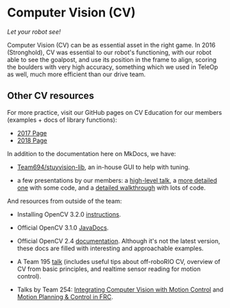 # Computer Vision (CV)

_Let your robot see!_

Computer Vision (CV) can be as essential asset in the right game. In 2016 (Stronghold), CV was essential to our robot's functioning, with our robot able to see the goalpost, and use its position in the frame to align, scoring the boulders with very high accuracy, something which we used in TeleOp as well, much more efficient than our drive team. 

## Other CV resources

For more practice, visit our GitHub pages on CV Education for our members (examples + docs of library functions):

- [2017 Page](https://github.com/Team694/cv-edu-2017)
- [2018 Page](https://github.com/Team694/cv-edu-2018)

In addition to the documentation here on MkDocs, we have:

- [Team694/stuyvision-lib](https://github.com/Team694/stuyvision-lib),
  an in-house GUI to help with tuning.

- a few presentations by our members:
a [high-level talk](https://docs.google.com/a/stuypulse.com/presentation/d/1KvPWpPO9rFjTZ3nKJy4rmbvxRiOo2EwrciE0fggv8xM/edit?usp=sharing),
a [more detailed one](https://docs.google.com/presentation/d/1ypONXF9mDQCF5lwWJmh5qIlvkGRBtAW8zupJt7juPxQ/edit?usp=sharing) with some code, and
a [detailed walkthrough](https://docs.google.com/presentation/d/1-cAMxt7CmLMxYLiy3ehwWjKNabUQSgUoh-1C9Oaaq1g/edit?usp=sharing) with lots of code.

And resources from outside of the team:

- Installing OpenCV 3.2.0 [instructions](https://milq.github.io/install-opencv-ubuntu-debian/).

- Official OpenCV 3.1.0 [JavaDocs](http://docs.opencv.org/java/3.1.0/).

- Official OpenCV 2.4 [documentation](http://docs.opencv.org/2.4/index.html).
  Although it's not the latest version, these docs are filled with interesting
  and approachable examples.

- A Team 195 [talk](https://youtu.be/bsuZq1mvwio) (includes useful tips about
  off-roboRIO CV, overview of CV from basic principles, and realtime
  sensor reading for motion control).

- Talks by Team 254: [Integrating Computer Vision with Motion Control](https://www.team254.com/documents/vision-control/)
  and [Motion Planning & Control in FRC](https://youtu.be/8319J1BEHwM).

